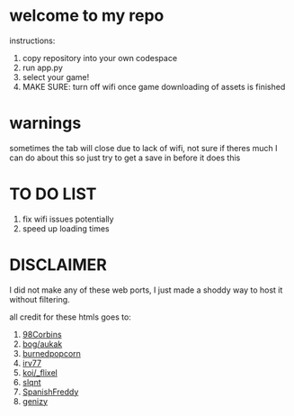 
# welcome to my repo
instructions:
1. copy repository into your own codespace 
2. run app.py
3. select your game!
4. MAKE SURE: turn off wifi once game downloading of assets is finished
# warnings
sometimes the tab will close due to lack of wifi, not sure if theres much I can do about this so just try to get a save in before it does this

# TO DO LIST
1. fix wifi issues potentially
2. speed up loading times

# DISCLAIMER
I did not make any of these web ports, I just made a shoddy way to host it without filtering. 

all credit for these htmls goes to:
1. [98Corbins](https://98cornbin.netlify.app/)
2. [bog/aukak](https://github.com/aukak)
3. [burnedpopcorn](https://github.com/burnedpopcorn)
4. [irv77](https://github.com/irv77)
5. [koi/_flixel](https://oldgrounds.xyz/)
6. [slqnt](https://github.com/slqntdevss)
7. [SpanishFreddy](https://github.com/spanishfreddy)
8. [genizy](https://github.com/genizy)